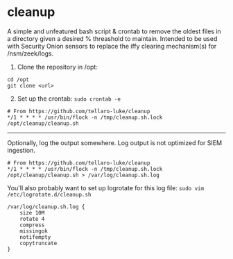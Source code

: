 # cleanup
A simple and unfeatured bash script &amp; crontab to remove the oldest files in a directory given a desired % threashold to maintain. Intended to be used with Security Onion sensors to replace the iffy clearing mechanism(s) for /nsm/zeek/logs.

1. Clone the repository in /opt:
```
cd /opt
git clone <url>
```
2. Set up the crontab: `sudo crontab -e`

```
# From https://github.com/tellaro-luke/cleanup
*/1 * * * * /usr/bin/flock -n /tmp/cleanup.sh.lock /opt/cleanup/cleanup.sh
```
---
Optionally, log the output somewhere. Log output is not optimized for SIEM ingestion.
```
# From https://github.com/tellaro-luke/cleanup
*/1 * * * * /usr/bin/flock -n /tmp/cleanup.sh.lock /opt/cleanup/cleanup.sh > /var/log/cleanup.sh.log
```
You'll also probably want to set up logrotate for this log file: `sudo vim /etc/logrotate.d/cleanup.sh`
```
/var/log/cleanup.sh.log {
    size 10M
    rotate 4
    compress
    missingok
    notifempty
    copytruncate
}
```
